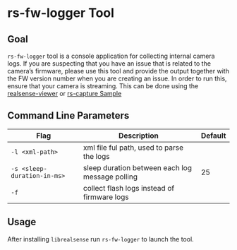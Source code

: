 # rs-fw-logger Tool

## Goal
`rs-fw-logger` tool is a console application for collecting internal camera logs.
If you are suspecting that you have an issue that is related to the camera’s firmware, please use this tool and provide the output together with the FW version number when you are creating an issue.
In order to run this, ensure that your camera is streaming. This can be done using the [realsense-viewer](https://github.com/IntelRealSense/librealsense/tree/development/tools/realsense-viewer) or [rs-capture Sample](https://github.com/IntelRealSense/librealsense/tree/development/examples/capture)

## Command Line Parameters
|Flag   |Description   |Default|
|---|---|---|
|`-l <xml-path>`|xml file ful path, used to parse the logs||
|`-s <sleep-duration-in-ms>`|sleep duration between each log message polling| 25 ||
|`-f`|collect flash logs instead of firmware logs||

## Usage
After installing `librealsense` run `rs-fw-logger` to launch the tool. 



